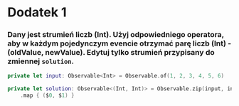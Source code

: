 # Dodatek 1

### Dany jest strumień liczb (Int). Użyj odpowiedniego operatora, aby w każdym pojedynczym evencie otrzymać parę liczb (Int) - (oldValue, newValue). Edytuj tylko strumień przypisany do zmiennej `solution`.

```swift
private let input: Observable<Int> = Observable.of(1, 2, 3, 4, 5, 6)

private let solution: Observable<(Int, Int)> = Observable.zip(input, input.skip(1))
    .map { ($0, $1) }
```
